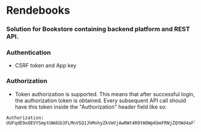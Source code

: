 # Rendebooks

### Solution for Bookstore containing backend platform and REST API.

### Authentication
- CSRF token and App key

### Authorization
- Token authorization is supported. This means that after successful login, the authorization token is obtained. Every subsequent API call should have this token inside the "Authorization" header field like so:

```
Authorization: UUFqdE9xOEVYSmptUWdGb3FLMnVSQ1JhMnhyZkVmVjAwRWt4R0tWOWpKbmFRNjZQYWd4aFlrMWQ2bTJJ5e827d22aaa0d
```
